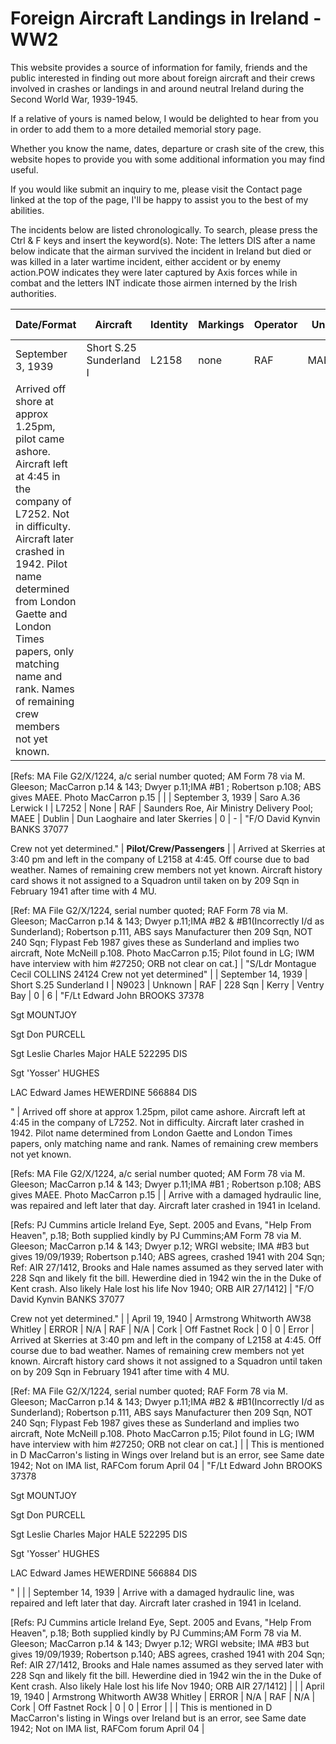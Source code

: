 # Foreign Aircraft Landings in Ireland - WW2


This website provides a source of information for family, friends and the public interested in finding out more about foreign aircraft and their crews involved in crashes or landings in and around neutral Ireland during the Second World War, 1939-1945. 

If a relative of yours is named below, I would be delighted to hear from you in order to add them to a more detailed memorial story page.

Whether you know the name, dates, departure or crash site of the crew, this website hopes to provide you with some additional information you may find useful.

If you would like submit an inquiry to me, please visit the Contact page linked at the top of the page, I'll be happy to assist you to the best of my abilities.

The incidents below are listed chronologically. To search, please press the Ctrl & F keys and insert the keyword(s). 
Note: The letters DIS after a name below indicate that the airman survived the incident in Ireland but died or was killed in a later wartime incident, either accident or by enemy action.POW indicates they were later captured by Axis forces while in combat and the letters INT indicate those airmen interned by the Irish authorities.



| **Date/Format**                                                                                                                                                                                                                                                                                                                                                                                                                                                                                                                                                                                                                                                                                                | **Aircraft**                                                                                                                                                           | **Identity**                                                                                                                                                                                                                                                                                                                                                                                                                                                                                                                                                                                                                                         | **Markings** | **Operator** | **Unit**                                       | **County (Near)** | **Location**                     | **Killed**       | **Other** | **Pilot/Crew/Passengers**                                                                                                                                              |                                                                                                                                                                                                                                                                                                                                                                                                                                                                                                                                                                                                                                                                                                                |
| -------------------------------------------------------------------------------------------------------------------------------------------------------------------------------------------------------------------------------------------------------------------------------------------------------------------------------------------------------------------------------------------------------------------------------------------------------------------------------------------------------------------------------------------------------------------------------------------------------------------------------------------------------------------------------------------------------------- | ---------------------------------------------------------------------------------------------------------------------------------------------------------------------- | ---------------------------------------------------------------------------------------------------------------------------------------------------------------------------------------------------------------------------------------------------------------------------------------------------------------------------------------------------------------------------------------------------------------------------------------------------------------------------------------------------------------------------------------------------------------------------------------------------------------------------------------------------- | ------------ | ------------ | ---------------------------------------------- | ----------------- | -------------------------------- | ---------------- | --------- | ---------------------------------------------------------------------------------------------------------------------------------------------------------------------- | -------------------------------------------------------------------------------------------------------------------------------------------------------------------------------------------------------------------------------------------------------------------------------------------------------------------------------------------------------------------------------------------------------------------------------------------------------------------------------------------------------------------------------------------------------------------------------------------------------------------------------------------------------------------------------------------------------------- |
| September 3, 1939                                                                                                                                                                                                                                                                                                                                                                                                                                                                                                                                                                                                                                                                                              | Short S.25 Sunderland I                                                                                                                                                | L2158                                                                                                                                                                                                                                                                                                                                                                                                                                                                                                                                                                                                                                                | none         | RAF          | MAEE                                           | Dublin            | Skerries                         | 0                | \-        | "S/Ldr Montague Cecil COLLINS 24124 Crew not yet determined"                                                                                                           |                                                                                                                                                                                                                                                                                                                                                                                                                                                                                                                                                                                                                                                                                                                |
| Arrived off shore at approx 1.25pm, pilot came ashore. Aircraft left at 4:45 in the company of L7252. Not in difficulty. Aircraft later crashed in 1942. Pilot name determined from London Gaette and London Times papers, only matching name and rank. Names of remaining crew members not yet known. 

\[Refs: MA File G2/X/1224, a/c serial number quoted; AM Form 78 via M. Gleeson; MacCarron p.14 & 143; Dwyer p.11;IMA #B1 ; Robertson p.108; ABS gives MAEE. Photo MacCarron p.15                                                                                                                                                                                                                      |                                                                                                                                                                        |
| September 3, 1939                                                                                                                                                                                                                                                                                                                                                                                                                                                                                                                                                                                                                                                                                              | Saro A.36 Lerwick I                                                                                                                                                    | L7252                                                                                                                                                                                                                                                                                                                                                                                                                                                                                                                                                                                                                                                | None         | RAF          | Saunders Roe, Air Ministry Delivery Pool; MAEE | Dublin            | Dun Laoghaire and later Skerries | 0                | \-        | "F/O David Kynvin BANKS 37077 

Crew not yet determined."                                                                                                              | **Pilot/Crew/Passengers**                                                                                                                                                                                                                                                                                                                                                                                                                                                                                                                                                                                                                                                                                      |
| Arrived at Skerries at 3:40 pm and left in the company of L2158 at 4:45. Off course due to bad weather. Names of remaining crew members not yet known. Aircraft history card shows it not assigned to a Squadron until taken on by 209 Sqn in February 1941 after time with 4 MU. 

\[Ref: MA File G2/X/1224, serial number quoted; RAF Form 78 via M. Gleeson; MacCarron p.14 & 143; Dwyer p.11;IMA #B2 & #B1(Incorrectly I/d as Sunderland); Robertson p.111, ABS says Manufacturer then 209 Sqn, NOT 240 Sqn; Flypast Feb 1987 gives these as Sunderland and implies two aircraft, Note McNeill p.108. Photo MacCarron p.15; Pilot found in LG; IWM have interview with him #27250; ORB not clear on cat.\] | "S/Ldr Montague Cecil COLLINS 24124 Crew not yet determined"                                                                                                           |
| September 14, 1939                                                                                                                                                                                                                                                                                                                                                                                                                                                                                                                                                                                                                                                                                             | Short S.25 Sunderland I                                                                                                                                                | N9023                                                                                                                                                                                                                                                                                                                                                                                                                                                                                                                                                                                                                                                | Unknown      | RAF          | 228 Sqn                                        | Kerry             | Ventry Bay                       | 0                | 6         | "F/Lt Edward John BROOKS 37378

Sgt MOUNTJOY

Sgt Don PURCELL

Sgt Leslie Charles Major HALE 522295 DIS

Sgt 'Yosser' HUGHES

LAC Edward James HEWERDINE 566884 DIS

" | Arrived off shore at approx 1.25pm, pilot came ashore. Aircraft left at 4:45 in the company of L7252. Not in difficulty. Aircraft later crashed in 1942. Pilot name determined from London Gaette and London Times papers, only matching name and rank. Names of remaining crew members not yet known. 

\[Refs: MA File G2/X/1224, a/c serial number quoted; AM Form 78 via M. Gleeson; MacCarron p.14 & 143; Dwyer p.11;IMA #B1 ; Robertson p.108; ABS gives MAEE. Photo MacCarron p.15                                                                                                                                                                                                                      |
| Arrive with a damaged hydraulic line, was repaired and left later that day. Aircraft later crashed in 1941 in Iceland. 

\[Refs: PJ Cummins article Ireland Eye, Sept. 2005 and Evans, "Help From Heaven", p.18; Both supplied kindly by PJ Cummins;AM Form 78 via M. Gleeson; MacCarron p.14 & 143; Dwyer p.12; WRGI website; IMA #B3 but gives 19/09/1939; Robertson p.140; ABS agrees, crashed 1941 with 204 Sqn; Ref: AIR 27/1412, Brooks and Hale names assumed as they served later with 228 Sqn and likely fit the bill. Hewerdine died in 1942 win the in the Duke of Kent crash. Also likely Hale lost his life Nov 1940; ORB AIR 27/1412\]                                                           | "F/O David Kynvin BANKS 37077 

Crew not yet determined."                                                                                                              |
| April 19, 1940                                                                                                                                                                                                                                                                                                                                                                                                                                                                                                                                                                                                                                                                                                 | Armstrong Whitworth AW38 Whitley                                                                                                                                       | ERROR                                                                                                                                                                                                                                                                                                                                                                                                                                                                                                                                                                                                                                                | N/A          | RAF          | N/A                                            | Cork              | Off Fastnet Rock                 | 0                | 0         | Error                                                                                                                                                                  | Arrived at Skerries at 3:40 pm and left in the company of L2158 at 4:45. Off course due to bad weather. Names of remaining crew members not yet known. Aircraft history card shows it not assigned to a Squadron until taken on by 209 Sqn in February 1941 after time with 4 MU. 

\[Ref: MA File G2/X/1224, serial number quoted; RAF Form 78 via M. Gleeson; MacCarron p.14 & 143; Dwyer p.11;IMA #B2 & #B1(Incorrectly I/d as Sunderland); Robertson p.111, ABS says Manufacturer then 209 Sqn, NOT 240 Sqn; Flypast Feb 1987 gives these as Sunderland and implies two aircraft, Note McNeill p.108. Photo MacCarron p.15; Pilot found in LG; IWM have interview with him #27250; ORB not clear on cat.\] |
| This is mentioned in D MacCarron's listing in Wings over Ireland but is an error, see Same date 1942; Not on IMA list, RAFCom forum April 04                                                                                                                                                                                                                                                                                                                                                                                                                                                                                                                                                                   | "F/Lt Edward John BROOKS 37378

Sgt MOUNTJOY

Sgt Don PURCELL

Sgt Leslie Charles Major HALE 522295 DIS

Sgt 'Yosser' HUGHES

LAC Edward James HEWERDINE 566884 DIS

" |
|                                                                                                                                                                                                                                                                                                                                                                                                                                                                                                                                                                                                                                                                                                                | September 14, 1939                                                                                                                                                     | Arrive with a damaged hydraulic line, was repaired and left later that day. Aircraft later crashed in 1941 in Iceland. 

\[Refs: PJ Cummins article Ireland Eye, Sept. 2005 and Evans, "Help From Heaven", p.18; Both supplied kindly by PJ Cummins;AM Form 78 via M. Gleeson; MacCarron p.14 & 143; Dwyer p.12; WRGI website; IMA #B3 but gives 19/09/1939; Robertson p.140; ABS agrees, crashed 1941 with 204 Sqn; Ref: AIR 27/1412, Brooks and Hale names assumed as they served later with 228 Sqn and likely fit the bill. Hewerdine died in 1942 win the in the Duke of Kent crash. Also likely Hale lost his life Nov 1940; ORB AIR 27/1412\] |
|                                                                                                                                                                                                                                                                                                                                                                                                                                                                                                                                                                                                                                                                                                                | April 19, 1940                                                                                                                                                         | Armstrong Whitworth AW38 Whitley                                                                                                                                                                                                                                                                                                                                                                                                                                                                                                                                                                                                                     | ERROR        | N/A          | RAF                                            | N/A               | Cork                             | Off Fastnet Rock | 0         | 0                                                                                                                                                                      | Error                                                                                                                                                                                                                                                                                                                                                                                                                                                                                                                                                                                                                                                                                                          |
|                                                                                                                                                                                                                                                                                                                                                                                                                                                                                                                                                                                                                                                                                                                | This is mentioned in D MacCarron's listing in Wings over Ireland but is an error, see Same date 1942; Not on IMA list, RAFCom forum April 04                           |

